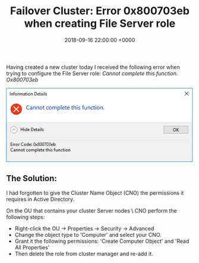 ﻿---
layout: post
title:  "Failover Cluster: Error 0x800703eb when creating File Server role"
date:   2018-09-16 22:00:00 +0000
categories: FailoverCluster
tags: [failovercluster, cluster, 0x800703eb]
---
Having created a new cluster today I received the following error when trying to configure the File Server role:
*Cannot complete this function. Ox800703eb*

![](/assets/images/ErrorCreatingFileServerRole.png)

## The Solution:
I had forgotten to give the Cluster Name Object (CNO) the permissions it requires in Active Directory.

On the OU that contains your cluster Server nodes \ CNO perform the following steps:
- Right-click the OU -> Properties -> Security -> Advanced
- Change the object type to 'Computer' and select your CNO. 
- Grant it the following permissions: 'Create Computer Object' and 'Read All Properties'
- Then delete the role from cluster manager and re-add it.